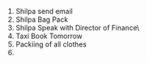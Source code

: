 
1. Shilpa send email 
2. Shilpa Bag Pack
3. Shilpa Speak with Director of Finance\
4. Taxi Book Tomorrow
5. Packiing of all clothes
6. 